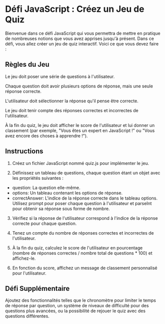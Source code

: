 # Défi JavaScript : Créez un Jeu de Quiz

Bienvenue dans ce défi JavaScript qui vous permettra de mettre en pratique de nombreuses notions que vous avez apprises jusqu'à présent. Dans ce défi, vous allez créer un jeu de quiz interactif. Voici ce que vous devez faire :


## Règles du Jeu

Le jeu doit poser une série de questions à l'utilisateur.

Chaque question doit avoir plusieurs options de réponse, mais une seule réponse correcte.

L'utilisateur doit sélectionner la réponse qu'il pense être correcte.

Le jeu doit tenir compte des réponses correctes et incorrectes de l'utilisateur.

À la fin du quiz, le jeu doit afficher le score de l'utilisateur et lui donner un classement (par exemple, "Vous êtes un expert en JavaScript !" ou "Vous avez encore des choses à apprendre !").


## Instructions
1. Créez un fichier JavaScript nommé quiz.js pour implémenter le jeu.

2. Définissez un tableau de questions, chaque question étant un objet avec les propriétés suivantes :

- question: La question elle-même.
- options: Un tableau contenant les options de réponse.
- correctAnswer: L'indice de la réponse correcte dans le tableau options.
Utilisez prompt pour poser chaque question à l'utilisateur et parseInt pour obtenir sa réponse sous forme de nombre.

3. Vérifiez si la réponse de l'utilisateur correspond à l'indice de la réponse correcte pour chaque question.

4. Tenez un compte du nombre de réponses correctes et incorrectes de l'utilisateur.

5. À la fin du quiz, calculez le score de l'utilisateur en pourcentage (nombre de réponses correctes / nombre total de questions * 100) et affichez-le.

6. En fonction du score, affichez un message de classement personnalisé pour l'utilisateur.


## Défi Supplémentaire

Ajoutez des fonctionnalités telles que le chronomètre pour limiter le temps de réponse par question, un système de niveaux de difficulté pour des questions plus avancées, ou la possibilité de rejouer le quiz avec des questions différentes.